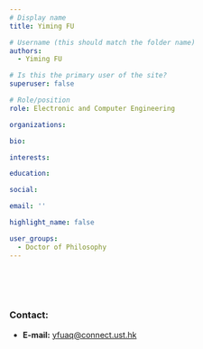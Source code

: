 ```yaml
---
# Display name
title: Yiming FU 

# Username (this should match the folder name)
authors:
  - Yiming FU

# Is this the primary user of the site?
superuser: false

# Role/position
role: Electronic and Computer Engineering

organizations:

bio:

interests:

education:

social:

email: ''

highlight_name: false

user_groups:
  - Doctor of Philosophy
---
```

<br/>
<br/>
<br/>

###     Contact:
- **E-mail:** yfuaq@connect.ust.hk

